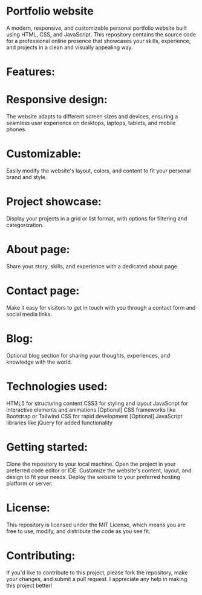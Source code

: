# Portfolio website
A modern, responsive, and customizable personal portfolio website built using HTML, CSS, and JavaScript. This repository contains the source code for a professional online presence that showcases your skills, experience, and projects in a clean and visually appealing way.

# Features:

# Responsive design: 
The website adapts to different screen sizes and devices, ensuring a seamless user experience on desktops, laptops, tablets, and mobile phones.

# Customizable: 
Easily modify the website's layout, colors, and content to fit your personal brand and style.

# Project showcase: 
Display your projects in a grid or list format, with options for filtering and categorization.

# About page: 
Share your story, skills, and experience with a dedicated about page.

# Contact page:
Make it easy for visitors to get in touch with you through a contact form and social media links.

# Blog: 
Optional blog section for sharing your thoughts, experiences, and knowledge with the world.

# Technologies used:

HTML5 for structuring content
CSS3 for styling and layout
JavaScript for interactive elements and animations
[Optional] CSS frameworks like Bootstrap or Tailwind CSS for rapid development
[Optional] JavaScript libraries like jQuery for added functionality

# Getting started:

Clone the repository to your local machine.
Open the project in your preferred code editor or IDE.
Customize the website's content, layout, and design to fit your needs.
Deploy the website to your preferred hosting platform or server.

# License:

This repository is licensed under the MIT License, which means you are free to use, modify, and distribute the code as you see fit.

# Contributing:

If you'd like to contribute to this project, please fork the repository, make your changes, and submit a pull request. I appreciate any help in making this project better!
